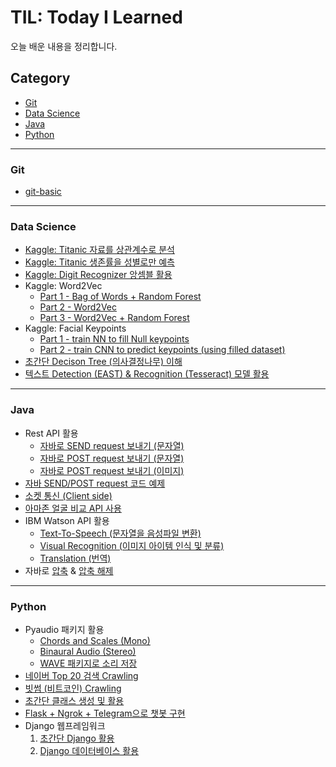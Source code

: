 # TIL: Today I Learned

오늘 배운 내용을 정리합니다.

## Category

- [Git](<#Git>)
- [Data Science](<#data-science>)
- [Java](<#Java>)
- [Python](<#Python>)

---

### Git

- [git-basic](<https://github.com/harplife/TIL/blob/master/Git/Git_Manual.md>)

---

### Data Science

- [Kaggle: Titanic 자료를 상관계수로 분석](<https://github.com/harplife/TIL/blob/master/Data%20Science/Titanic_Correlations.ipynb>)
- [Kaggle: Titanic 생존률을 성별로만 예측](<https://github.com/harplife/TIL/blob/master/Data%20Science/Titanic_Gender_Only.ipynb>)
- [Kaggle: Digit Recognizer 앙셈블 활용](<https://github.com/harplife/TIL/blob/master/Data%20Science/Digit_Recognizer_Ensemble.ipynb>)
- Kaggle: Word2Vec
  - [Part 1 - Bag of Words + Random Forest](<https://github.com/harplife/TIL/blob/master/Data%20Science/Bag_of_Words_part1.ipynb>)
  - [Part 2 - Word2Vec](<https://github.com/harplife/TIL/blob/master/Data%20Science/Bag_of_Words_part2.ipynb>)
  - [Part 3 - Word2Vec + Random Forest](<https://github.com/harplife/TIL/blob/master/Data%20Science/Bag_of_Words_part3.ipynb>)
- Kaggle: Facial Keypoints
  - [Part 1 - train NN to fill Null keypoints](<https://github.com/harplife/TIL/blob/master/Data%20Science/Facial_Keypoints_NN_Fill_Null.ipynb>)
  - [Part 2 - train CNN to predict keypoints (using filled dataset)](<https://github.com/harplife/TIL/blob/master/Data%20Science/Facial_Keypoints_CNN_No_Null.ipynb>)
- [초간단 Decison Tree (의사결정나무) 이해](<https://github.com/harplife/TIL/blob/master/Data%20Science/Decision_Tree_Study.ipynb>)
- [텍스트 Detection (EAST) & Recognition (Tesseract) 모델 활용](<https://github.com/harplife/TIL>)

---

### Java

- Rest API 활용
  - [자바로 SEND request 보내기 (문자열)](<https://github.com/harplife/TIL/blob/master/Java/SendGet.java>)
  - [자바로 POST request 보내기 (문자열)](<https://github.com/harplife/TIL/blob/master/Java/SendPost.java>)
  - [자바로 POST request 보내기 (이미지)](<https://github.com/harplife/TIL/blob/master/Java/SendPostImage.java>)
- [자바 SEND/POST request 코드 예제](<https://github.com/harplife/TIL/blob/master/Java/HttpURLConnectionExample.java>)
- [소켓 통신 (Client side)](<https://github.com/harplife/TIL/blob/master/Java/SocketClient.java>)
- [아마존 얼굴 비교 API 사용](<https://github.com/harplife/TIL/blob/master/Java/CompareFaces.java>)
- IBM Watson API 활용
  - [Text-To-Speech (문자열을 음성파일 변환)](<https://github.com/harplife/TIL/blob/master/Java/IBM_WATSON_TTS.java>)
  - [Visual Recognition (이미지 아이템 인식 및 분류)](<https://github.com/harplife/TIL/blob/master/Java/IBM_WATSON_VR.java>)
  - [Translation (번역)](<https://github.com/harplife/TIL/blob/master/Java/IBM_WATSON_TRANS.java>)
- 자바로 [압축](<https://github.com/harplife/TIL/blob/master/Java/ZIP_IMGS.java>) & [압축 해제](<https://github.com/harplife/TIL/blob/master/Java/UNZIP_IMGS.java>)

---

### Python

- Pyaudio 패키지 활용
  - [Chords and Scales (Mono)](<https://github.com/harplife/TIL/blob/master/Python/pyaudio_01.ipynb>)
  - [Binaural Audio (Stereo)](<https://github.com/harplife/TIL/blob/master/Python/pyaudio_02.ipynb>)
  - [WAVE 패키지로 소리 저장](<https://github.com/harplife/TIL/blob/master/Python/sine_wave_2.ipynb>)
- [네이버 Top 20 검색 Crawling](<https://github.com/harplife/TIL/blob/master/Python/naver_top_search.ipynb>)
- [빗썸 (비트코인) Crawling](<https://github.com/harplife/TIL/blob/master/Python/bitcoin_crawl.ipynb>)
- [초간단 클래스 생성 및 활용](<https://github.com/harplife/TIL/blob/master/Python/easy_python_class.ipynb>)
- [Flask + Ngrok + Telegram으로 챗봇 구현](<https://github.com/harplife/TIL/tree/master/Python/chatbot>)
- Django 웹프레임워크
  1. [초간단 Django 활용](<https://github.com/harplife/TIL/blob/master/Python/Django_Simple.md>)
  2. [Django 데이터베이스 활용](<https://github.com/harplife/TIL/tree/master/Python/Django_CRUD>)

